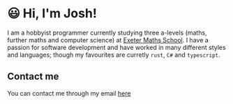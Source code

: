 # :smiley: Hi, I'm Josh!

I am a hobbyist programmer currently studying three a-levels (maths, further maths and computer science) at [Exeter Maths School](https://www.exetermathematicsschool.ac.uk/). I have a passion for software development and have worked in many different styles and languages; though my favourites are curretly `rust`, `C#` and `typescript`.

## Contact me

You can contact me through my email [here](josh@thesmarts.co.uk)
